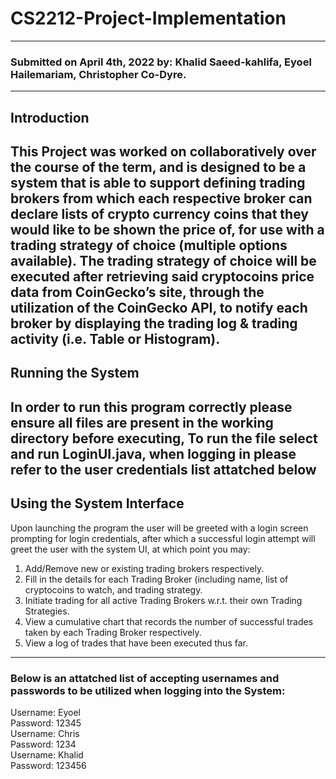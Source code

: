 # CS2212-Project-Implementation
-------------------------------
### Submitted on April 4th, 2022 by: Khalid Saeed-kahlifa, Eyoel Hailemariam, Christopher Co-Dyre.
-------------------------------
## Introduction
This Project was worked on collaboratively over the course of the term, and is designed to be a system that
is able to support defining trading brokers from which each respective broker can declare lists of crypto currency
coins that they would like to be shown the price of, for use with a trading strategy of choice (multiple options available). 
The trading strategy of choice will be executed after retrieving said cryptocoins price data from CoinGecko’s site,
through the utilization of the CoinGecko API, to notify each broker by displaying the trading log & trading activity (i.e. Table or Histogram).
-------------------------------
## Running the System
In order to run this program correctly please ensure all files are present in the working directory before executing,
To run the file select and run LoginUI.java, when logging in please refer to the user credentials list attatched below
-------------------------------
## Using the System Interface
Upon launching the program the user will be greeted with a login screen prompting for login credentials, after which a successful login attempt
will greet the user with the system UI, at which point you may:
1. Add/Remove new or existing trading brokers respectively.
2. Fill in the details for each Trading Broker (including name, list of cryptocoins to watch, and trading strategy.
3. Initiate trading for all active Trading Brokers w.r.t. their own Trading Strategies.
4. View a cumulative chart that records the number of successful trades taken by each Trading Broker respectively.
5. View a log of trades that have been executed thus far.
-------------------------------
### Below is an attatched list of accepting usernames and passwords to be utilized when logging into the System:
Username: Eyoel    
Password: 12345    
Username: Chris    
Password: 1234    
Username: Khalid    
Password: 123456    
